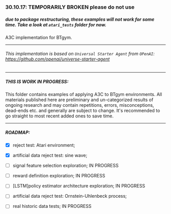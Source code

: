 ### 30.10.17: TEMPORARILY BROKEN please do not use 
##### due to package restructuring, these examples will not work for some time. Take a look at `atari_tests` folder for now.

A3C implementation for BTgym.

****
###### This implementation is based on `Universal Starter Agent` from `OPenAI`: https://github.com/openai/universe-starter-agent
****


##### THIS IS WORK IN PROGRESS:
This folder contains examples of applying A3C to BTgym environments.
All materials published here
are preliminary and un-categorized results of ongoing research and may contain repetitions, errors, misconceptions,
dead-ends etc. and generally are subject to change.
It's recommended to go straight to most recent added ones to save time.
 
****

##### ROADMAP:

- [x] reject test: Atari environment;
- [x] artificial data reject test: sine wave;
- [ ] signal feature selection exploration; IN PROGRESS
- [ ] reward definition exploration; IN PROGRESS
- [ ] [LSTM]policy estimator architecture exploration; IN PROGRESS
- [ ] artificial data reject test: Ornstein-Uhlenbeck process;
- [ ] real historic data tests; IN PROGRESS





